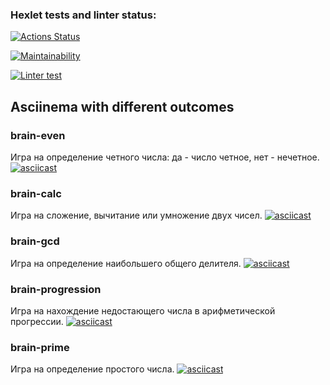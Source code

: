 ### Hexlet tests and linter status:
[![Actions Status](https://github.com/sskam12/python-project-lvl1/workflows/hexlet-check/badge.svg)](https://github.com/sskam12/python-project-lvl1/actions)

[![Maintainability](https://api.codeclimate.com/v1/badges/df3efe87bc8c1eb9d94c/maintainability)](https://codeclimate.com/github/sskam12/python-project-lvl1/maintainability)

[![Linter test](https://github.com/sskam12/python-project-lvl1/actions/workflows/linter-test.yml/badge.svg)](https://github.com/sskam12/python-project-lvl1/actions/workflows/linter-test.yml)

## Asciinema with different outcomes

### brain-even
Игра на определение четного числа: да - число четное, нет - нечетное. 
[![asciicast](https://asciinema.org/a/MWEQMeZE0TtgSB7GEFxChRRTk.png)](https://asciinema.org/a/MWEQMeZE0TtgSB7GEFxChRRTk)

### brain-calc 
Игра на сложение, вычитание или умножение двух чисел. 
[![asciicast](https://asciinema.org/a/BE8YWE21bW43uxrCbafzcBxzY.png)](https://asciinema.org/a/BE8YWE21bW43uxrCbafzcBxzY)

### brain-gcd
Игра на определение наибольшего общего делителя.
[![asciicast](https://asciinema.org/a/Nnr0OJAelJohRlpsgTETPM79D.png)](https://asciinema.org/a/Nnr0OJAelJohRlpsgTETPM79D)

### brain-progression
Игра на нахождение недостающего числа в арифметической прогрессии. 
[![asciicast](https://asciinema.org/a/HoX8wvCWEsY9CLRtvHEB6hyBy.png)](https://asciinema.org/a/HoX8wvCWEsY9CLRtvHEB6hyBy)

### brain-prime
Игра на определение простого числа.
[![asciicast](https://asciinema.org/a/26wHss1ZTCtpdwwDpp2Et8xM3.png)](https://asciinema.org/a/26wHss1ZTCtpdwwDpp2Et8xM3)


